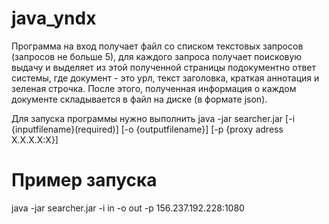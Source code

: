 # java_yndx

Программа на вход получает файл со списком
текстовых запросов (запросов не больше 5), для каждого запроса получает
поисковую выдачу и выделяет из этой полученной страницы подокументно ответ
системы, где документ - это урл, текст заголовка, краткая аннотация и зеленая
строчка.
После этого, полученная информация о каждом документе складывается в файл на диске (в формате json).

Для запуска программы нужно выполнить 
java -jar searcher.jar [-i {inputfilename}(required)] [-o {outputfilename}] [-p {proxy adress X.X.X.X:X}]
    
# Пример запуска

java -jar searcher.jar -i in -o out -p 156.237.192.228:1080

